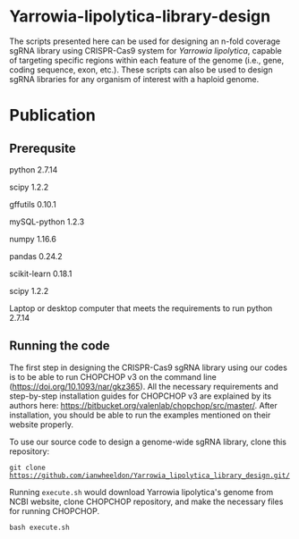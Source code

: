 # Yarrowia-lipolytica-library-design
The scripts presented here can be used for designing an n-fold coverage sgRNA library using CRISPR-Cas9 system for _Yarrowia lipolytica_, capable of targeting specific regions within each feature of the genome (i.e., gene, coding sequence, exon, etc.). These scripts can also be used to design sgRNA libraries for any organism of interest with a haploid genome.
# Publication

## Prerequsite
python 2.7.14

scipy 1.2.2

gffutils 0.10.1

mySQL-python 1.2.3

numpy 1.16.6

pandas 0.24.2

scikit-learn 0.18.1

scipy 1.2.2

Laptop or desktop computer that meets the requirements to run python 2.7.14

## Running the code

The first step in designing the CRISPR-Cas9 sgRNA library using our codes is to be able to run CHOPCHOP v3 on the command line (https://doi.org/10.1093/nar/gkz365). All the necessary requirements and step-by-step installation guides for CHOPCHOP v3 are explained by its authors here: https://bitbucket.org/valenlab/chopchop/src/master/. After installation, you should be able to run the examples mentioned on their website properly.

To use our source code to design a genome-wide sgRNA library, clone this repository: 

<code>git clone https://github.com/ianwheeldon/Yarrowia_lipolytica_library_design.git/</code>

Running <code>execute.sh</code> would download Yarrowia lipolytica's genome from NCBI website, clone CHOPCHOP repository, and make the necessary files for running CHOPCHOP.

<code>bash execute.sh</code>

